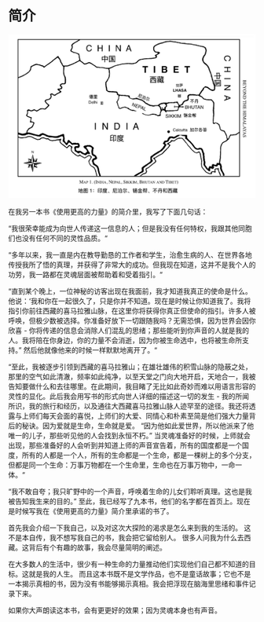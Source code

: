 # 简介

![](.gitbook/assets/screen-shot-2020-05-02-at-2.26.41-pm.png)

在我另一本书《使用更高的力量》的简介里，我写了下面几句话：

“我很荣幸能成为向世人传递这一信息的人；但是我没有任何特权，我跟其他同胞们也没有任何不同的灵性品质。“

“多年以来，我一直是内在教导勤恳的工作者和学生，治愈生病的人、在世界各地传授我所了悟的真理，并获得了非常大的成功。但我现在知道，这并不是我个人的功劳，我一路都在灵魂层面被帮助着和受着指引。“

“直到某个晚上，一位神秘的访客出现在我面前，我才知道我真正的使命是什么。他说：‘我和你在一起很久了，只是你并不知道。现在是时候让你知道我了。我将指引你前往西藏的喜马拉雅山脉，在这里你将获得你真正但使命的指引。许多人被呼唤，但极少数被选择。你准备好放下一切跟随我吗？无需恐惧，因为世界会因你欣喜 - 你将传递的信息会消除人们混乱的思绪；那些能听到你声音的人就是我的人。我将陪在你身边，你的力量不会消逝，因为你被生命选中，也将被生命所支持。” 然后他就像他来的时候一样默默地离开了。“

“至此，我被逐步引领到西藏的喜马拉雅山；在雄壮雄伟的积雪山脉的隐蔽之处，那里的空气如此清澈，频率如此纯净，以至天堂之门向大地开启，天地合一，我被告知要做什么和去往哪里。在此期间，我目睹了无比如此奇妙而难以用语言形容的灵性的显化。此后我会用写书的形式向世人详细的描述这一切的发生 - 我的所闻所识，我的旅行和经历，以及通往大西藏喜马拉雅山脉人迹罕至的途径。我还将透露与上师们每天会面的喜悦，上师们的大爱、同情心和朴素至简是他们强大力量背后的秘诀。因为爱就是生命，生命就是爱。 “因为他如此爱世界，所以他派来了他唯一的儿子，那些听见他的人会找到永恒不朽。” 当灵魂准备好的时候，上师就会出现，那些准备好的人会听到并知道上师的声音宣告着，所有的国度都是一个国度，所有的人都是一个人，所有的生命都是一个生命，都是一棵树上的多个分支，但都是同一个生命：万事万物都在一个生命里，生命也在万事万物中，一命一体。“

“我不敢自夸；我只旷野中的一个声音，呼唤着生命的儿女们聆听真理。这也是我被告知我生来的目的。”  至此，我已经写了九本书，他们的名字都在首页上。现在是时候写我在《使用更高的力量》简介里承诺的书了。 

首先我会介绍一下我自己，以及对这次大探险的渴求是怎么来到我的生活的。 这不是本自传，我不想写我自己的书，我会把它留给别人。 很多人问我为什么去西藏。这背后有个有趣的故事，我会尽量简明的阐述。 

在大多数人的生活中，很少有一种生命的力量推动他们实现他们自己都不知道的目标。这就是我的人生。 而且这本书既不是文学作品，也不是童话故事；它也不是一本揭示真相的书，因为没有书能够揭示真相。我会把浮现在脑海里思绪和事件记录下来。

如果你大声朗读这本书，会有更更好的效果；因为灵魂本身也有声音。



